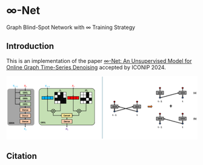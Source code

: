 # $\infty$-Net
Graph Blind-Spot Network with $\infty$ Training Strategy


## Introduction
This is an implementation of the paper [$\infty$-Net: An Unsupervised Model for Online Graph Time-Series Denoising]() accepted by ICONIP 2024.

<div align=center>
  <img src="https://github.com/SBU-YCX/Infinity-Net/blob/main/InfinityNet.PNG">
</div>


## Citation
